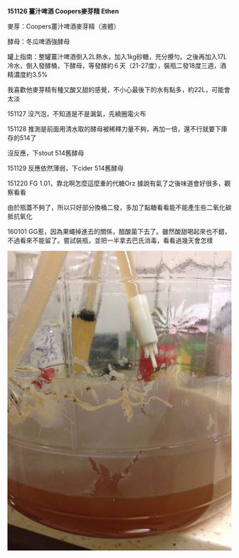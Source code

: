 **151126 薑汁啤酒 Coopers麥芽精 Ethen**

麥芽：Coopers薑汁啤酒麥芽精（液體）

酵母：冬瓜啤酒強酵母

罐上指南：整罐薑汁啤酒倒入2L熱水，加入1kg砂糖，充分攪勻。之後再加入17L冷水，倒入發酵桶，下酵母，等發酵約６天（21-27度），裝瓶二發18度三週，酒精濃度約3.5%

我喜歡他麥芽精有種又酸又甜的感覺，不小心最後下的水有點多，約22L，可能會太淡

151127 沒汽泡，不知道是不是漏氣，先繞圈電火布

151128 推測是前面用清水取的酵母被稀釋力量不夠，再加一倍，還不行就要下庫存的514了

沒反應，下stout 514舊酵母

151129 反應依然薄弱，下cider 514舊酵母

151220 FG 1.01，靠北啊怎麼這麼重的代糖Orz 據說有氣了之後味道會好很多，觀察看看

由於瓶蓋不夠了，所以只好部分換桶二發，多加了點糖看看能不能產生些二氧化碳抵抗氧化

160101 GG惹，因為果蠅掉進去的關係，醋酸菌下去了。雖然酸甜喝起來也不錯，不過看來不能留了。嘗試裝瓶，並把一半拿去巴氏消毒，看看過幾天會怎樣

![](../img/test7.jpg)

